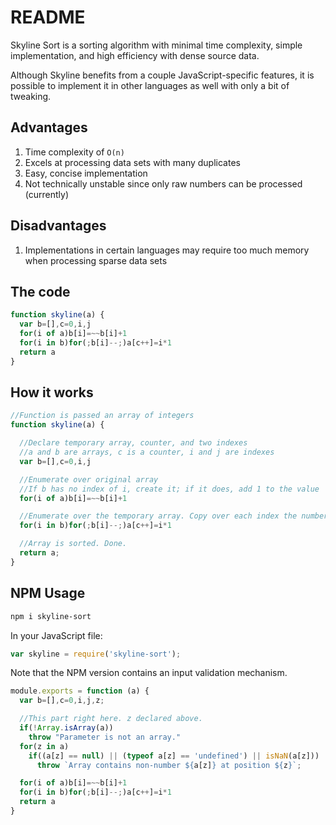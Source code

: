 # README

Skyline Sort is a sorting algorithm with minimal time complexity, simple implementation, and high efficiency with dense source data.

Although Skyline benefits from a couple JavaScript-specific features, it is possible to implement it in other languages as well with only a bit of tweaking.

## Advantages

1. Time complexity of `O(n)`
2. Excels at processing data sets with many duplicates
3. Easy, concise implementation
4. Not technically unstable since only raw numbers can be processed (currently)

## Disadvantages

1. Implementations in certain languages may require too much memory when processing sparse data sets

## The code

```javascript
function skyline(a) {
  var b=[],c=0,i,j
  for(i of a)b[i]=~~b[i]+1
  for(i in b)for(;b[i]--;)a[c++]=i*1
  return a
}
```

## How it works

```javascript
//Function is passed an array of integers
function skyline(a) {

  //Declare temporary array, counter, and two indexes
  //a and b are arrays, c is a counter, i and j are indexes
  var b=[],c=0,i,j

  //Enumerate over original array
  //If b has no index of i, create it; if it does, add 1 to the value
  for(i of a)b[i]=~~b[i]+1

  //Enumerate over the temporary array. Copy over each index the number of times indicated by its value
  for(i in b)for(;b[i]--;)a[c++]=i*1

  //Array is sorted. Done.
  return a;
}
```


## NPM Usage

```bash
npm i skyline-sort
```
In your JavaScript file:
```javascript
var skyline = require('skyline-sort');
```

Note that the NPM version contains an input validation mechanism.

```javascript
module.exports = function (a) {
  var b=[],c=0,i,j,z;

  //This part right here. z declared above.
  if(!Array.isArray(a))
    throw "Parameter is not an array."
  for(z in a)
    if((a[z] == null) || (typeof a[z] == 'undefined') || isNaN(a[z]))
      throw `Array contains non-number ${a[z]} at position ${z}`;

  for(i of a)b[i]=~~b[i]+1
  for(i in b)for(;b[i]--;)a[c++]=i*1
  return a
}
```
